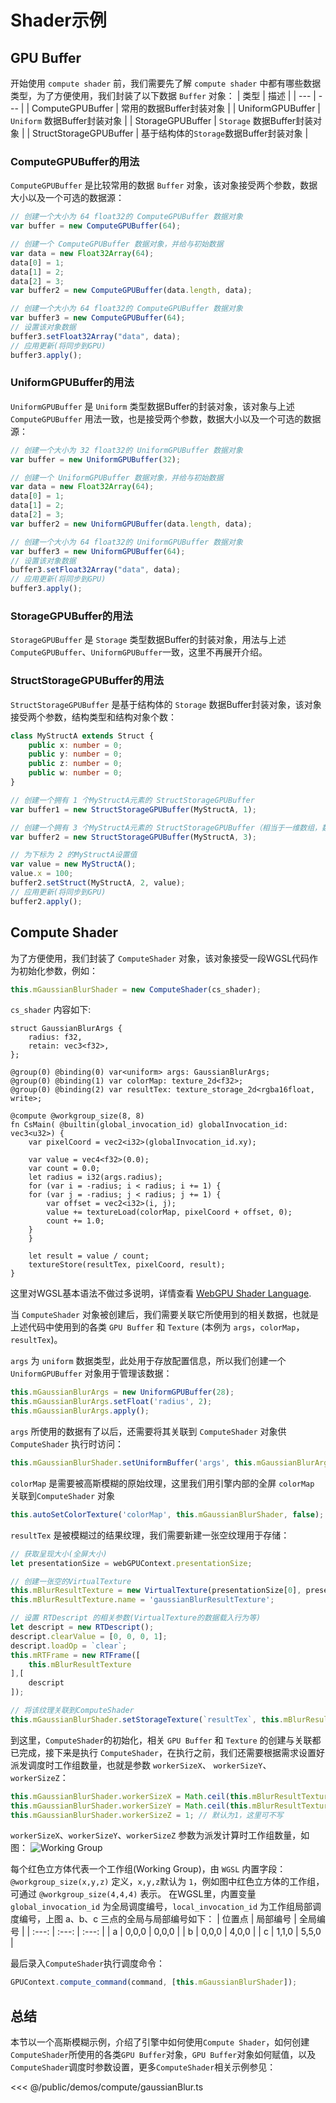 # Shader示例

## GPU Buffer
开始使用 `compute shader` 前，我们需要先了解 `compute shader` 中都有哪些数据类型，为了方便使用，我们封装了以下数据 `Buffer` 对象：
| 类型 | 描述 |
| --- | --- |
| ComputeGPUBuffer | 常用的数据Buffer封装对象 |
| UniformGPUBuffer | `Uniform` 数据Buffer封装对象 |
| StorageGPUBuffer | `Storage` 数据Buffer封装对象 |
| StructStorageGPUBuffer | 基于结构体的`Storage`数据Buffer封装对象 |

### ComputeGPUBuffer的用法
`ComputeGPUBuffer` 是比较常用的数据 `Buffer` 对象，该对象接受两个参数，数据大小以及一个可选的数据源：
```ts
// 创建一个大小为 64 float32的 ComputeGPUBuffer 数据对象
var buffer = new ComputeGPUBuffer(64);

// 创建一个 ComputeGPUBuffer 数据对象，并给与初始数据
var data = new Float32Array(64);
data[0] = 1;
data[1] = 2;
data[2] = 3;
var buffer2 = new ComputeGPUBuffer(data.length, data);

// 创建一个大小为 64 float32的 ComputeGPUBuffer 数据对象
var buffer3 = new ComputeGPUBuffer(64);
// 设置该对象数据
buffer3.setFloat32Array("data", data);
// 应用更新(将同步到GPU)
buffer3.apply();
```

### UniformGPUBuffer的用法
`UniformGPUBuffer` 是 `Uniform` 类型数据Buffer的封装对象，该对象与上述`ComputeGPUBuffer` 用法一致，也是接受两个参数，数据大小以及一个可选的数据源：
```ts
// 创建一个大小为 32 float32的 UniformGPUBuffer 数据对象
var buffer = new UniformGPUBuffer(32);

// 创建一个 UniformGPUBuffer 数据对象，并给与初始数据
var data = new Float32Array(64);
data[0] = 1;
data[1] = 2;
data[2] = 3;
var buffer2 = new UniformGPUBuffer(data.length, data);

// 创建一个大小为 64 float32的 UniformGPUBuffer 数据对象
var buffer3 = new UniformGPUBuffer(64);
// 设置该对象数据
buffer3.setFloat32Array("data", data);
// 应用更新(将同步到GPU)
buffer3.apply();
```

### StorageGPUBuffer的用法
`StorageGPUBuffer` 是 `Storage` 类型数据Buffer的封装对象，用法与上述`ComputeGPUBuffer`、`UniformGPUBuffer`一致，这里不再展开介绍。

### StructStorageGPUBuffer的用法
`StructStorageGPUBuffer` 是基于结构体的 `Storage` 数据Buffer封装对象，该对象接受两个参数，结构类型和结构对象个数：
```ts
class MyStructA extends Struct {
    public x: number = 0;
    public y: number = 0;
    public z: number = 0;
    public w: number = 0;
}

// 创建一个拥有 1 个MyStructA元素的 StructStorageGPUBuffer
var buffer1 = new StructStorageGPUBuffer(MyStructA, 1);

// 创建一个拥有 3 个MyStructA元素的 StructStorageGPUBuffer（相当于一维数组，数组长度为3）
var buffer2 = new StructStorageGPUBuffer(MyStructA, 3);

// 为下标为 2 的MyStructA设置值
var value = new MyStructA();
value.x = 100;
buffer2.setStruct(MyStructA, 2, value);
// 应用更新(将同步到GPU)
buffer2.apply();
```

## Compute Shader
为了方便使用，我们封装了 `ComputeShader` 对象，该对象接受一段WGSL代码作为初始化参数，例如：
```ts
this.mGaussianBlurShader = new ComputeShader(cs_shader);
```

`cs_shader` 内容如下:
```wgsl
struct GaussianBlurArgs {
    radius: f32,
    retain: vec3<f32>,
};

@group(0) @binding(0) var<uniform> args: GaussianBlurArgs;
@group(0) @binding(1) var colorMap: texture_2d<f32>;
@group(0) @binding(2) var resultTex: texture_storage_2d<rgba16float, write>;

@compute @workgroup_size(8, 8)
fn CsMain( @builtin(global_invocation_id) globalInvocation_id: vec3<u32>) {
    var pixelCoord = vec2<i32>(globalInvocation_id.xy);

    var value = vec4<f32>(0.0);
    var count = 0.0;
    let radius = i32(args.radius);
    for (var i = -radius; i < radius; i += 1) {
    for (var j = -radius; j < radius; j += 1) {
        var offset = vec2<i32>(i, j);
        value += textureLoad(colorMap, pixelCoord + offset, 0);
        count += 1.0;
    }
    }

    let result = value / count;
    textureStore(resultTex, pixelCoord, result);
}
```
这里对WGSL基本语法不做过多说明，详情查看 [WebGPU Shader Language](https://www.orillusion.com/zh/wgsl.html).

当 `ComputeShader` 对象被创建后，我们需要关联它所使用到的相关数据，也就是上述代码中使用到的各类 `GPU Buffer` 和 `Texture` (本例为 `args`，`colorMap`，`resultTex`)。

`args` 为 `uniform` 数据类型，此处用于存放配置信息，所以我们创建一个`UniformGPUBuffer` 对象用于管理该数据：
```ts
this.mGaussianBlurArgs = new UniformGPUBuffer(28);
this.mGaussianBlurArgs.setFloat('radius', 2);
this.mGaussianBlurArgs.apply();
```

`args` 所使用的数据有了以后，还需要将其关联到 `ComputeShader` 对象供`ComputeShader` 执行时访问：
```ts
this.mGaussianBlurShader.setUniformBuffer('args', this.mGaussianBlurArgs);
```

`colorMap` 是需要被高斯模糊的原始纹理，这里我们用引擎内部的全屏 `colorMap` 关联到`ComputeShader` 对象
```ts
this.autoSetColorTexture('colorMap', this.mGaussianBlurShader, false);
```

`resultTex` 是被模糊过的结果纹理，我们需要新建一张空纹理用于存储：
```ts
// 获取呈现大小(全屏大小)
let presentationSize = webGPUContext.presentationSize;

// 创建一张空的VirtualTexture
this.mBlurResultTexture = new VirtualTexture(presentationSize[0], presentationSize[1], GPUTextureFormat.rgba16float, false, GPUTextureUsage.STORAGE_BINDING | GPUTextureUsage.TEXTURE_BINDING);
this.mBlurResultTexture.name = 'gaussianBlurResultTexture';

// 设置 RTDescript 的相关参数(VirtualTexture的数据载入行为等)
let descript = new RTDescript();
descript.clearValue = [0, 0, 0, 1];
descript.loadOp = `clear`;
this.mRTFrame = new RTFrame([
    this.mBlurResultTexture
],[
    descript
]);

// 将该纹理关联到ComputeShader
this.mGaussianBlurShader.setStorageTexture(`resultTex`, this.mBlurResultTexture);
```

到这里，`ComputeShader`的初始化，相关 `GPU Buffer` 和 `Texture` 的创建与关联都已完成，接下来是执行 `ComputeShader`，在执行之前，我们还需要根据需求设置好派发调度时工作组数量，也就是参数 `workerSizeX`、
`workerSizeY`、`workerSizeZ`：
```ts
this.mGaussianBlurShader.workerSizeX = Math.ceil(this.mBlurResultTexture.width / 8);
this.mGaussianBlurShader.workerSizeY = Math.ceil(this.mBlurResultTexture.height / 8);
this.mGaussianBlurShader.workerSizeZ = 1; // 默认为1，这里可不写
```

`workerSizeX`、`workerSizeY`、`workerSizeZ` 参数为派发计算时工作组数量，如图：
![Working Group](/images/working_group.avif)

每个红色立方体代表一个工作组(Working Group)，由 `WGSL` 内置字段：`@workgroup_size(x,y,z)` 定义，`x,y,z`默认为 `1`，例如图中红色立方体的工作组，可通过 `@workgroup_size(4,4,4)` 表示。
在WGSL里，内置变量 `global_invocation_id` 为全局调度编号，`local_invocation_id` 为工作组局部调度编号，上图 a、b、c 三点的全局与局部编号如下：
| 位置点 | 局部编号 | 全局编号 |
| :---: | :---: | :---: |
| a | 0,0,0 | 0,0,0 |
| b | 0,0,0 | 4,0,0 |
| c | 1,1,0 | 5,5,0 |


最后录入`ComputeShader`执行调度命令：
```ts
GPUContext.compute_command(command, [this.mGaussianBlurShader]);
```

## 总结
本节以一个高斯模糊示例，介绍了引擎中如何使用`Compute Shader`，如何创建`ComputeShader`所使用的各类`GPU Buffer`对象，`GPU Buffer`对象如何赋值，以及`ComputeShader`调度时参数设置，更多`ComputeShader`相关示例参见：

<Demo :height="500" src="/demos/compute/gaussianBlur.ts"></Demo>

<<< @/public/demos/compute/gaussianBlur.ts
 